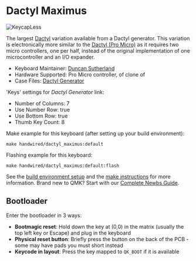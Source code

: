 # Dactyl Maximus

![KeycapLess](https://i.imgur.com/OJs3bkWh.jpg)

The largest [Dactyl](/keyboards/handwired/dactyl/) variation available from a Dactyl generator. This variation is electronically more similar to the [Dactyl (Pro Micro)](/keyboards/handwired/dactyl_promicro/) as it requires two micro controllers, one per half, instead of the original implementation of one microcontroller and an I/O expander.

* Keyboard Maintainer: [Duncan Sutherland](https://github.com/dunk2k)
* Hardware Supported: Pro Micro controller, of clone of
* Case Files: [Dactyl Generator](https://ryanis.cool/dactyl/#original)

'Keys' settings for *Dactyl Generator* link:
* Number of Columns: 7 
* Use Number Row: true
* Use Bottom Row: true
* Thumb Key Count: 8

Make example for this keyboard (after setting up your build environment):

    make handwired/dactyl_maximus:default

Flashing example for this keyboard:

    make handwired/dactyl_maximus:default:flash

See the [build environment setup](https://docs.qmk.fm/#/getting_started_build_tools) and the [make instructions](https://docs.qmk.fm/#/getting_started_make_guide) for more information. Brand new to QMK? Start with our [Complete Newbs Guide](https://docs.qmk.fm/#/newbs).

## Bootloader

Enter the bootloader in 3 ways:

* **Bootmagic reset**: Hold down the key at (0,0) in the matrix (usually the top left key or Escape) and plug in the keyboard
* **Physical reset button**: Briefly press the button on the back of the PCB - some may have pads you must short instead
* **Keycode in layout**: Press the key mapped to `QK_BOOT` if it is available
